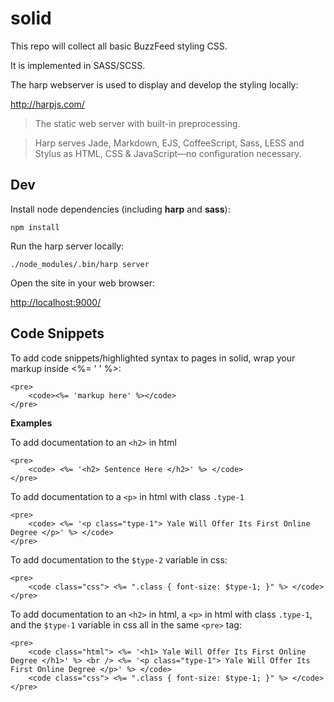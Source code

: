 # solid

This repo will collect all basic BuzzFeed styling CSS.

It is implemented in SASS/SCSS.

The harp webserver is used to display and develop the styling locally:

<http://harpjs.com/>

> The static web server with built-in preprocessing.

> Harp serves Jade, Markdown, EJS, CoffeeScript, Sass, LESS and Stylus as HTML, CSS & JavaScript—no configuration necessary.


## Dev

Install node dependencies (including **harp** and **sass**):

    npm install

Run the harp server locally:

    ./node_modules/.bin/harp server

Open the site in your web browser:

<http://localhost:9000/>


## Code Snippets

To add code snippets/highlighted syntax to pages in solid, wrap your markup inside <%= ' ' %>: 
```
<pre>
    <code><%= 'markup here' %></code>
</pre>
```


**Examples**

To add documentation to an `<h2>` in html

```
<pre>
    <code> <%= '<h2> Sentence Here </h2>' %> </code>
</pre>
```


To add documentation to a `<p>` in html with class `.type-1`

```
<pre>
    <code> <%= '<p class="type-1"> Yale Will Offer Its First Online Degree </p>' %> </code>
</pre>
```


To add documentation to the `$type-2` variable in css:

```
<pre>
    <code class="css"> <%= ".class { font-size: $type-1; }" %> </code>
</pre>
```


To add documentation to an `<h2>` in html, a `<p>` in html with class `.type-1`, and the `$type-1` variable in css all in the same `<pre>` tag: 

```
<pre>
    <code class="html"> <%= '<h1> Yale Will Offer Its First Online Degree </h1>' %> <br /> <%= '<p class="type-1"> Yale Will Offer Its First Online Degree </p>' %> </code>
    <code class="css"> <%= ".class { font-size: $type-1; }" %> </code>
</pre>
```
